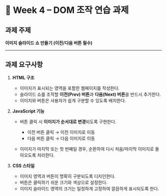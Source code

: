 # 📝 Week 4 – DOM 조작 연습 과제

## 과제 주제

**이미지 슬라이드 쇼 만들기 (이전/다음 버튼 필수)**

---

## 과제 요구사항

1. **HTML 구조**

   * 이미지가 표시되는 영역을 포함한 웹페이지를 작성한다.
   * 슬라이드 쇼를 조작할 **이전(Prev) 버튼**과 **다음(Next) 버튼**을 반드시 추가한다.
   * 이미지와 버튼은 사용자가 쉽게 구분할 수 있도록 배치한다.

2. **JavaScript 기능**

   * 버튼 클릭 시 **이미지가 순서대로 변경**되도록 구현한다.

     * 이전 버튼 클릭 → 이전 이미지로 이동
     * 다음 버튼 클릭 → 다음 이미지로 이동
   * 이미지가 마지막 또는 첫 번째일 경우, 순환하여 다시 처음/마지막 이미지로 돌아오도록 처리한다.

3. **CSS 스타일**

   * 이미지 영역과 버튼이 명확히 구분되도록 디자인한다.
   * 버튼은 클릭하기 쉬운 크기와 색상으로 설정한다.
   * 이미지 슬라이드 영역의 크기는 일정하게 고정하여 깔끔하게 표시되도록 한다.

